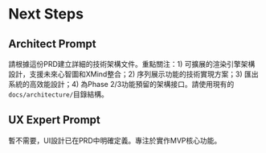 # Next Steps

## Architect Prompt
請根據這份PRD建立詳細的技術架構文件。重點關注：1) 可擴展的渲染引擎架構設計，支援未來心智圖和XMind整合；2) 序列展示功能的技術實現方案；3) 匯出系統的高效能設計；4) 為Phase 2/3功能預留的架構接口。請使用現有的`docs/architecture/`目錄結構。

## UX Expert Prompt
暫不需要，UI設計已在PRD中明確定義。專注於實作MVP核心功能。